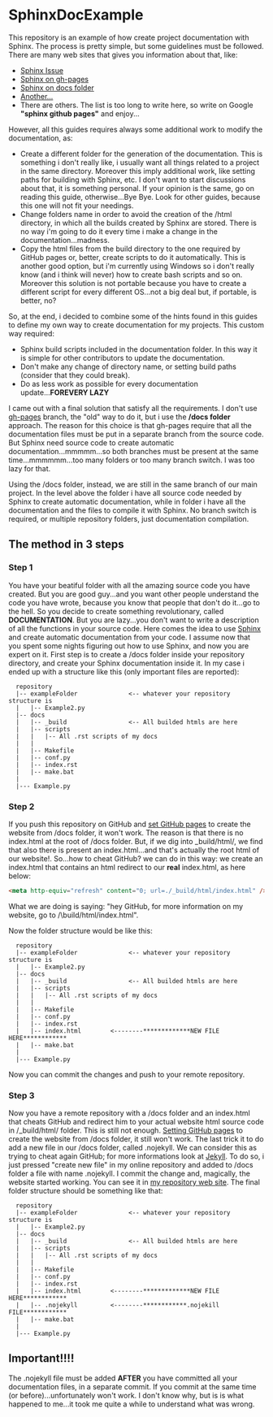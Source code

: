 # SphinxDocExample
This repository is an example of how create project documentation with Sphinx. The process is pretty simple, but some guidelines must be followed. There are many web sites that gives you information about that, like:
- [Sphinx Issue](https://github.com/sphinx-doc/sphinx/issues/3382)
- [Sphinx on gh-pages](https://daler.github.io/sphinxdoc-test/includeme.html)
- [Sphinx on docs folder](https://jefflirion.github.io/sphinx-github-pages.html)
- [Another...](http://nikhilism.com/post/2012/automatic-github-pages-generation-from/)
- There are others. The list is too long to write here, so write on Google **"sphinx github pages"** and enjoy...

However, all this guides requires always some additional work to modify the documentation, as:
- Create a different folder for the generation of the documentation. This is something i don't really like, i usually want all things related to a project in the same directory. Moreover this imply additional work, like setting paths for building with Sphinx, etc. I don't want to start discussions about that, it is something personal. If your opinion is the same, go on reading this guide, otherwise...Bye Bye. Look for other guides, because this one will not fit your needings.
- Change folders name in order to avoid the creation of the /html directory, in which all the builds created by Sphinx are stored. There is no way i'm going to do it every time i make a change in the documentation...madness.
- Copy the html files from the build directory to the one required by GitHub pages or, better, create scripts to do it automatically. This is another good option, but i'm currently using Windows so i don't really know (and i think will never) how to create bash scripts and so on. Moreover this solution is not portable because you have to create a different script for every different OS...not a big deal but, if portable, is better, no?

So, at the end, i decided to combine some of the hints found in this guides to define my own way to create documentation for my projects. This custom way required:
- Sphinx build scripts included in the documentation folder. In this way it is simple for other contributors to update the documentation.
- Don't make any change of directory name, or setting build paths (consider that they could break).
- Do as less work as possible for every documentation update...**FOREVERY LAZY**

I came out with a final solution that satisfy all the requirements. I don't use [gh-pages](https://daler.github.io/sphinxdoc-test/includeme.html) branch, the "old" way to do it, but i use the **/docs folder** approach. The reason for this choice is that gh-pages require that all the documentation files must be put in a separate branch from the source code. But Sphinx need source code to create automatic documentation...mmmmm...so both branches must be present at the same time...mmmmmm...too many folders or too many branch switch. I was too lazy for that.

Using the /docs folder, instead, we are still in the same branch of our main project. In the level above the folder i have all source code needed by Sphinx to create automatic documentation, while in folder i have all the documentation and the files to compile it with Sphinx. No branch switch is required, or multiple repository folders, just documentation compilation.

## The method in 3 steps
### Step 1
You have your beatiful folder with all the amazing source code you have created. But you are good guy...and you want other people understand the code you have wrote, because you know that people that don't do it...go to the hell. So you decide to create something revolutionary, called **DOCUMENTATION**. But you are lazy...you don't want to write a description of all the functions in your source code. Here comes the idea to use [Sphinx](https://www.youtube.com/watch?v=LQ6pFgQXQ0Q) and create automatic documentation from your code. I assume now that you spent some nights figuring out how to use Sphinx, and now you are expert on it. First step is to create a /docs folder inside your repository directory, and create your Sphinx documentation inside it. In my case i ended up with a structure like this (only important files are reported):
```
  repository
  |-- exampleFolder              <-- whatever your repository structure is
  |   |-- Example2.py
  |-- docs
  |   |-- _build                 <-- All builded htmls are here      
  |   |-- scripts
  |   |   |-- All .rst scripts of my docs
  |   |
  |   |-- Makefile
  |   |-- conf.py
  |   |-- index.rst
  |   |-- make.bat
  |
  |--- Example.py
```

### Step 2
If you push this repository on GitHub and [set GitHub pages](https://help.github.com/articles/configuring-a-publishing-source-for-github-pages/) to create the website from /docs folder, it won't work. The reason is that there is no index.html at the root of /docs folder. But, if we dig into \_build/html/, we find that also there is present an index.html...and that's actually the root html of our website!. So...how to cheat GitHub? we can do in this way: we create an index.html that contains an html redirect to our **real** index.html, as here below: 
```html
<meta http-equiv="refresh" content="0; url=./_build/html/index.html" />
```
What we are doing is saying: "hey GitHub, for more information on my website, go to /\build/html/index.html".

Now the folder structure would be like this:
```
  repository
  |-- exampleFolder              <-- whatever your repository structure is
  |   |-- Example2.py
  |-- docs
  |   |-- _build                 <-- All builded htmls are here      
  |   |-- scripts
  |   |   |-- All .rst scripts of my docs
  |   |
  |   |-- Makefile
  |   |-- conf.py
  |   |-- index.rst
  |   |-- index.html        <--------*************NEW FILE HERE************
  |   |-- make.bat
  |
  |--- Example.py
```
Now you can commit the changes and push to your remote repository.

### Step 3
Now you have a remote repository with a /docs folder and an index.html that cheats GitHub and redirect him to your actual website html source code in /\_build/html/ folder. This is still not enough. [Setting GitHub pages](https://help.github.com/articles/configuring-a-publishing-source-for-github-pages/) to create the website from /docs folder, it still won't work. The last trick it to do add a new file in our /docs folder, called .nojekyll. We can consider this as trying to cheat again GitHub; for more informations look at [Jekyll](https://help.github.com/articles/using-jekyll-as-a-static-site-generator-with-github-pages/). To do so, i just pressed "create new file" in my online repository and added to /docs folder a file with name .nojekyll. I commit the change and, magically, the website started working. You can see it in [my repository web site](https://sanfans.github.io/SphinxDocExample/_build/html/index.html). The final folder structure should be something like that:
```
  repository
  |-- exampleFolder              <-- whatever your repository structure is
  |   |-- Example2.py
  |-- docs
  |   |-- _build                 <-- All builded htmls are here      
  |   |-- scripts
  |   |   |-- All .rst scripts of my docs
  |   |
  |   |-- Makefile
  |   |-- conf.py
  |   |-- index.rst
  |   |-- index.html        <--------*************NEW FILE HERE************
  |   |-- .nojekyll         <--------************.nojekill FILE************
  |   |-- make.bat
  |
  |--- Example.py
```

## Important!!!!
The .nojekyll file must be added **AFTER** you have committed all your documentation files, in a separate commit. If you commit at the same time (or before)...unfortunately won't work. I don't know why, but is is what happened to me...it took me quite a while to understand what was wrong.  
